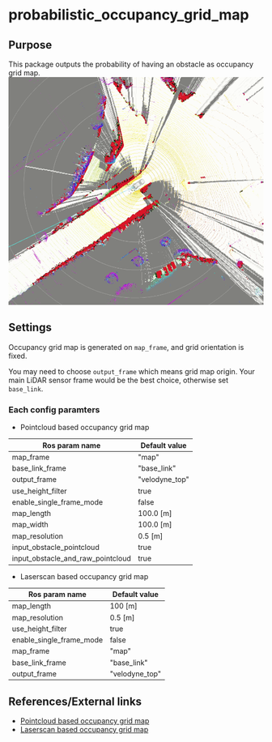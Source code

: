 # probabilistic_occupancy_grid_map

## Purpose

This package outputs the probability of having an obstacle as occupancy grid map.
![pointcloud_based_occupancy_grid_map_sample_image](./image/pointcloud_based_occupancy_grid_map_sample_image.gif)

## Settings

Occupancy grid map is generated on `map_frame`, and grid orientation is fixed.

You may need to choose `output_frame` which means grid map origin. Your main LiDAR sensor frame would be the best choice, otherwise set `base_link`.

### Each config paramters

- Pointcloud based occupancy grid map

| Ros param name                    | Default value  |
| --------------------------------- | -------------- |
| map_frame                         | "map"          |
| base_link_frame                   | "base_link"    |
| output_frame                      | "velodyne_top" |
| use_height_filter                 | true           |
| enable_single_frame_mode          | false          |
| map_length                        | 100.0 [m]      |
| map_width                         | 100.0 [m]      |
| map_resolution                    | 0.5 [m]        |
| input_obstacle_pointcloud         | true           |
| input_obstacle_and_raw_pointcloud | true           |

- Laserscan based occupancy grid map

| Ros param name           | Default value  |
| ------------------------ | -------------- |
| map_length               | 100 [m]        |
| map_resolution           | 0.5 [m]        |
| use_height_filter        | true           |
| enable_single_frame_mode | false          |
| map_frame                | "map"          |
| base_link_frame          | "base_link"    |
| output_frame             | "velodyne_top" |

## References/External links

- [Pointcloud based occupancy grid map](pointcloud-based-occupancy-grid-map.md)
- [Laserscan based occupancy grid map](laserscan-based-occupancy-grid-map.md)
